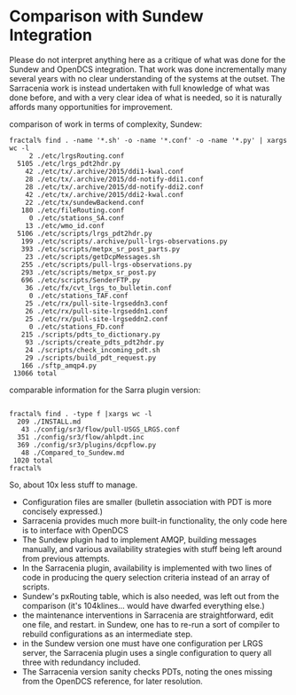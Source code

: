 

# Comparison with Sundew Integration

Please do not interpret anything here as a critique of what was done for the Sundew and OpenDCS integration.
That work was done incrementally many several years with no clear understanding of the systems at the outset.
The Sarracenia work is instead undertaken with full knowledge of what was done before, and with a very
clear idea of what is needed, so it is naturally affords many opportunities for improvement.


comparison of work in terms of complexity, Sundew:

```
fractal% find . -name '*.sh' -o -name '*.conf' -o -name '*.py' | xargs wc -l
     2 ./etc/lrgsRouting.conf
  5105 ./etc/lrgs_pdt2hdr.py
    42 ./etc/tx/.archive/2015/ddi1-kwal.conf
    28 ./etc/tx/.archive/2015/dd-notify-ddi1.conf
    28 ./etc/tx/.archive/2015/dd-notify-ddi2.conf
    42 ./etc/tx/.archive/2015/ddi2-kwal.conf
    22 ./etc/tx/sundewBackend.conf
   180 ./etc/fileRouting.conf
     0 ./etc/stations_SA.conf
    13 ./etc/wmo_id.conf
  5106 ./etc/scripts/lrgs_pdt2hdr.py
   199 ./etc/scripts/.archive/pull-lrgs-observations.py
   393 ./etc/scripts/metpx_sr_post_parts.py
    23 ./etc/scripts/getDcpMessages.sh
   255 ./etc/scripts/pull-lrgs-observations.py
   293 ./etc/scripts/metpx_sr_post.py
   696 ./etc/scripts/SenderFTP.py
    36 ./etc/fx/cvt_lrgs_to_bulletin.conf
     0 ./etc/stations_TAF.conf
    25 ./etc/rx/pull-site-lrgseddn3.conf
    26 ./etc/rx/pull-site-lrgseddn1.conf
    25 ./etc/rx/pull-site-lrgseddn2.conf
     0 ./etc/stations_FD.conf
   215 ./scripts/pdts_to_dictionary.py
    93 ./scripts/create_pdts_pdt2hdr.py
    24 ./scripts/check_incoming_pdt.sh
    29 ./scripts/build_pdt_request.py
   166 ./sftp_amqp4.py
 13066 total

```

comparable information for the Sarra plugin version:

```

fractal% find . -type f |xargs wc -l
  209 ./INSTALL.md
   43 ./config/sr3/flow/pull-USGS_LRGS.conf
  351 ./config/sr3/flow/ahlpdt.inc
  369 ./config/sr3/plugins/dcpflow.py
   48 ./Compared_to_Sundew.md
 1020 total
fractal% 

```

So, about 10x less stuff to manage.

* Configuration files are smaller (bulletin association with PDT is more concisely expressed.)
* Sarracenia provides much more built-in functionality, the only code here is to interface with OpenDCS
* The Sundew plugin had to implement AMQP, building messages manually, and various availability strategies with stuff being left around from previous attempts.
* In the Sarracenia plugin, availability is implemented with two lines of code in producing the query selection criteria instead of an array of scripts.
* Sundew's pxRouting table, which is also needed, was left out from the comparison (it's 104klines... would have dwarfed everything else.)
* the maintenance interventions in Sarracenia are straightforward, edit one file, and restart. in Sundew, one has to re-run a sort
  of compiler to rebuild configurations as an intermediate step.
* in the Sundew version one must have one configuration per LRGS server, the Sarracenia plugin uses a single configuration to query all three with redundancy included.
* The Sarracenia version sanity checks PDTs, noting the ones missing from the OpenDCS reference, for later resolution.



